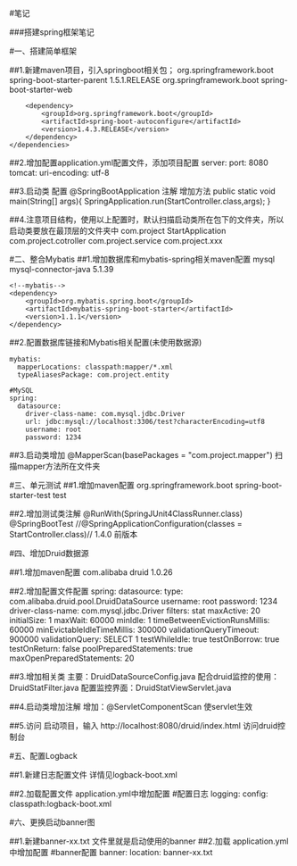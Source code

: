 #笔记

###搭建spring框架笔记

#一、搭建简单框架

##1.新建maven项目，引入springboot相关包；
    <!--添加springboot依赖-->
    <parent>
        <groupId>org.springframework.boot</groupId>
        <artifactId>spring-boot-starter-parent</artifactId>
        <version>1.5.1.RELEASE</version>
    </parent>
    <dependencies>
        <dependency>
            <groupId>org.springframework.boot</groupId>
            <artifactId>spring-boot-starter-web</artifactId>
        </dependency>

        <dependency>
            <groupId>org.springframework.boot</groupId>
            <artifactId>spring-boot-autoconfigure</artifactId>
            <version>1.4.3.RELEASE</version>
        </dependency>
    </dependencies>
##2.增加配置application.yml配置文件，添加项目配置
    server:
      port: 8080
      tomcat:
        uri-encoding: utf-8
        
##3.启动类
    配置 @SpringBootApplication 注解
    增加方法
    public static void main(String[] args){
        SpringApplication.run(StartController.class,args);
    }   
    
##4.注意项目结构，使用以上配置时，默认扫描启动类所在包下的文件夹，所以启动类要放在最顶层的文件夹中
    com.project
        StartApplication
        com.project.cotroller
        com.project.service
        com.project.xxx

#二、整合Mybatis
##1.增加数据库和mybatis-spring相关maven配置
    <!--数据库-->
    <dependency>
        <groupId>mysql</groupId>
        <artifactId>mysql-connector-java</artifactId>
        <version>5.1.39</version>
    </dependency>

    <!--mybatis-->
    <dependency>
        <groupId>org.mybatis.spring.boot</groupId>
        <artifactId>mybatis-spring-boot-starter</artifactId>
        <version>1.1.1</version>
    </dependency>
    
##2.配置数据库链接和Mybatis相关配置(未使用数据源)

    mybatis:
      mapperLocations: classpath:mapper/*.xml
      typeAliasesPackage: com.project.entity
    
    #MySQL
    spring:
      datasource:
        driver-class-name: com.mysql.jdbc.Driver
        url: jdbc:mysql://localhost:3306/test?characterEncoding=utf8
        username: root
        password: 1234
    
##3.启动类增加 
    @MapperScan(basePackages = "com.project.mapper") 扫描mapper方法所在文件夹
    
#三、单元测试
##1.增加maven配置
    <!--test-->
    <dependency>
        <groupId>org.springframework.boot</groupId>
        <artifactId>spring-boot-starter-test</artifactId>
        <scope>test</scope>
    </dependency>
    
##2.增加测试类注解
    @RunWith(SpringJUnit4ClassRunner.class)
    @SpringBootTest
    //@SpringApplicationConfiguration(classes = StartController.class)// 1.4.0 前版本
    
    
#四、增加Druid数据源

##1.增加maven配置
    <!--druid数据源-->
    <dependency>
        <groupId>com.alibaba</groupId>
        <artifactId>druid</artifactId>
        <version>1.0.26</version>
    </dependency>
    
##2.增加配置文件配置
    spring:
      datasource:
        type: com.alibaba.druid.pool.DruidDataSource
        username: root
        password: 1234
        driver-class-name: com.mysql.jdbc.Driver
        filters: stat
        maxActive: 20
        initialSize: 1
        maxWait: 60000
        minIdle: 1
        timeBetweenEvictionRunsMillis: 60000
        minEvictableIdleTimeMillis: 300000
        validationQueryTimeout: 900000
        validationQuery: SELECT 1
        testWhileIdle: true
        testOnBorrow: true
        testOnReturn: false
        poolPreparedStatements: true
        maxOpenPreparedStatements: 20
        
##3.增加相关类
    主要：DruidDataSourceConfig.java
    配合druid监控的使用：DruidStatFilter.java
    配置监控界面：DruidStatViewServlet.java
    
    
##4.启动类增加注解
    增加：@ServletComponentScan  使servlet生效
    
##5.访问
    启动项目，输入 http://localhost:8080/druid/index.html 访问druid控制台
    
    
#五、配置Logback

##1.新建日志配置文件
    详情见logback-boot.xml

##2.加载配置文件
    application.yml中增加配置
    #配置日志
    logging:
      config: classpath:logback-boot.xml

#六、更换启动banner图

##1.新建banner-xx.txt
    文件里就是启动使用的banner
##2.加载
    application.yml中增加配置
    #banner配置
    banner:
      location: banner-xx.txt